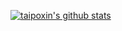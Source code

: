 [![taipoxin's github stats](https://github-readme-stats.vercel.app/api?username=taipoxin&theme=material-palenight&hide=contribs&count_private=true&show_icons=true)]()
<!-- [![Top Langs](https://github-readme-stats.vercel.app/api/top-langs/?username=taipoxin&theme=material-palenight&layout=compact&exclude_repo=express-server,AutoCpp&hide=CMake,Makefile,Pascal,HTML,Batchfile&langs_count=7)]() -->
